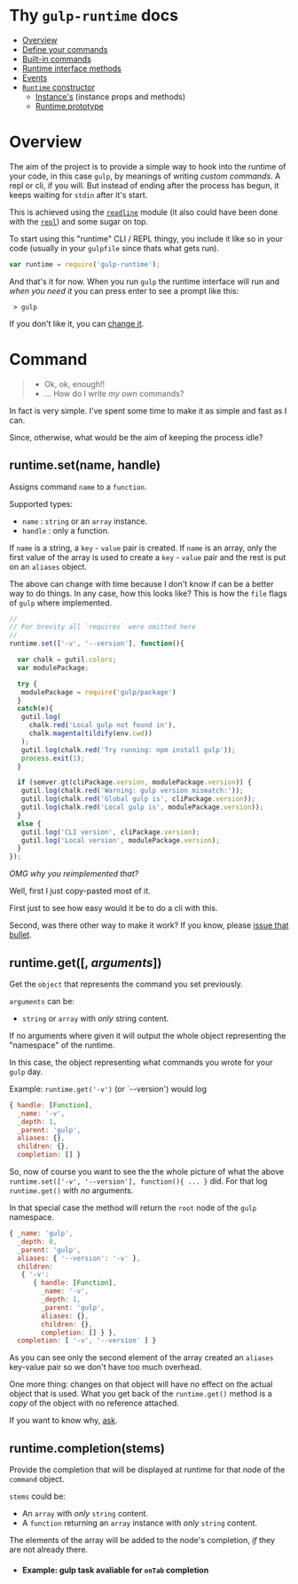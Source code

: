 # Thy `gulp-runtime` docs

  - [Overview](#overview)
  - [Define your commands](#command)
  - [Built-in commands](#Built-ins)
  - [Runtime interface methods](#Interface-methods)
  - [Events](#Events)
  - [`Runtime` constructor](#Review)
    - [Instance's](#Instance's) (instance props and methods)
    - [Runtime.prototype](#Runtime.prototype)


# Overview

The aim of the project is to provide a simple way to hook into the runtime of your code, in this case `gulp`, by meanings of writing *custom commands*. A repl or cli, if you will. But instead of ending after the process has begun, it keeps waiting for `stdin` after it's start.

This is achieved using the [`readline`](nodejs.org/api/readline.html) module (it also could have been done with the [`repl`](nodejs.org/api/repl.html)) and some sugar on top.

To start using this "runtime" CLI / REPL thingy, you include it like so in your code (usually in your `gulpfile` since thats what gets run).

```js
var runtime = require('gulp-runtime');
```

And that's it for now. When you run `gulp` the runtime interface will run and *when you need it* you can press enter to see a prompt like this:

```
 > gulp
```

If you don't like it, you can [change it](#Interface-methods).

# Command

> - Ok, ok, enough!!
> - ... How do I write *my own* commands?

In fact is very simple. I've spent some time to make it as simple and fast as I can.

Since, otherwise, what would be the aim of keeping the process idle?

## runtime.set(name, handle)

Assigns command `name` to a `function`.

Supported types:

 -   `name` : `string` or an `array` instance.
 - `handle` : only a function.

 If `name` is a string, a `key` - `value` pair is created.
 If `name` is an array, only the first value of the array is used to create a `key` - `value` pair and the rest is put on an `aliases` object.

 The above can change with time because I don't know if can be a better way to do things. In any case, how this looks like? This is how the `file` flags of `gulp` where implemented.


```js
//
// For brevity all `requires` were omitted here
//
runtime.set(['-v', '--version'], function(){

  var chalk = gutil.colors;
  var modulePackage;

  try {
   modulePackage = require('gulp/package')
  }
  catch(e){
   gutil.log(
     chalk.red('Local gulp not found in'),
     chalk.magenta(tildify(env.cwd))
   );
   gutil.log(chalk.red('Try running: npm install gulp'));
   process.exit(1);
  }

  if (semver.gt(cliPackage.version, modulePackage.version)) {
   gutil.log(chalk.red('Warning: gulp version mismatch:'));
   gutil.log(chalk.red('Global gulp is', cliPackage.version));
   gutil.log(chalk.red('Local gulp is', modulePackage.version));
  }
  else {
   gutil.log('CLI version', cliPackage.version);
   gutil.log('Local version', modulePackage.version);
  }
});

```

*OMG why you reimplemented that?*

Well, first I just copy-pasted most of it.

First just to see how easy would it be to do a cli with this.

Second, was there other way to make it work? If you know, please [issue that bullet](https://github.com/stringparser/gulp-runtime/issues).


## runtime.get([, *arguments*])

Get the `object` that represents the command you set previously.

`arguments` can be:
  - `string` or `array` with *only* string content.

If no arguments where given it will output the whole object representing the "namespace" of the runtime.

In this case, the object representing what commands you wrote for your `gulp` day.

Example: `runtime.get('-v')` (or `--version') would log

```js
{ handle: [Function],
  _name: '-v',
  _depth: 1,
  _parent: 'gulp',
  aliases: {},
  children: {},
  completion: [] }
```

So, now of course you want to see the the whole picture of what the above `runtime.set(['-v', '--version'], function(){ ... }` did. For that log `runtime.get()` with *no* arguments.

In that special case the method will return the `root` node of the `gulp` namespace.

```js
{ _name: 'gulp',
  _depth: 0,
  _parent: 'gulp',
  aliases: { '--version': '-v' },
  children:
   { '-v':
      { handle: [Function],
        _name: '-v',
        _depth: 1,
        _parent: 'gulp',
        aliases: {},
        children: {},
        completion: [] } },
  completion: [ '-v', '--version' ] }

```

As you can see only the second element of the array created an `aliases` key-value pair so we don't have too much overhead.

One more thing: changes on that object will have *no* effect on the actual object that is used. What you get back of the `runtime.get()` method is a *copy* of the object with no reference attached.

If you want to know why, [ask](https://github.com/stringparser/gulp-runtime/issues/new).

## runtime.completion(stems)

Provide the completion that will be displayed at runtime for that node of the `command` object.

`stems` could be:
  - An `array` with *only* `string` content.
  - A `function` returning an `array` instance with *only* `string` content.

The elements of the array will be added to the node's completion, *if* they are not already there.

 - #### Example: gulp task avaliable for `onTab` completion


